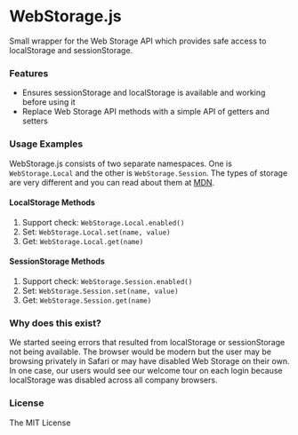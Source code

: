 # WebStorage.js

Small wrapper for the Web Storage API which provides safe access to localStorage and sessionStorage.

### Features

* Ensures sessionStorage and localStorage is available and working before using it
* Replace Web Storage API methods with a simple API of getters and setters

### Usage Examples

WebStorage.js consists of two separate namespaces. One is `WebStorage.Local` and 
the other is `WebStorage.Session`. The types of storage are very different and 
you can read about them at [MDN](https://developer.mozilla.org/en-US/docs/Web/API/Web_Storage_API).

#### LocalStorage Methods

1. Support check: `WebStorage.Local.enabled()`
2. Set: `WebStorage.Local.set(name, value)`
3. Get: `WebStorage.Local.get(name)`

#### SessionStorage Methods

1. Support check: `WebStorage.Session.enabled()`
2. Set: `WebStorage.Session.set(name, value)`
3. Get: `WebStorage.Session.get(name)`

### Why does this exist?

We started seeing errors that resulted from localStorage or sessionStorage not 
being available. The browser would be modern but the user may be browsing privately 
in Safari or may have disabled Web Storage on their own. In one case, our users 
would see our welcome tour on each login because localStorage was disabled across 
all company browsers.

### License

The MIT License
